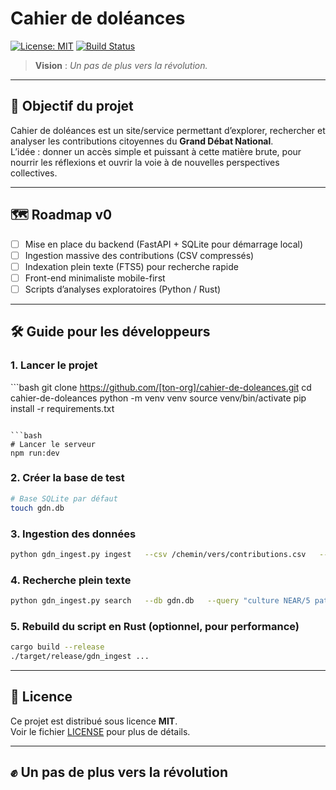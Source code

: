 # Cahier de doléances

[![License: MIT](https://img.shields.io/badge/License-MIT-yellow.svg)](./LICENSE)
[![Build Status](https://img.shields.io/badge/build-passing-brightgreen.svg)]()

> **Vision** : *Un pas de plus vers la révolution.*

---

## 🚀 Objectif du projet

Cahier de doléances est un site/service permettant d’explorer, rechercher et analyser les contributions citoyennes du **Grand Débat National**.  
L’idée : donner un accès simple et puissant à cette matière brute, pour nourrir les réflexions et ouvrir la voie à de nouvelles perspectives collectives.


---

## 🗺️ Roadmap v0

- [ ] Mise en place du backend (FastAPI + SQLite pour démarrage local)  
- [ ] Ingestion massive des contributions (CSV compressés)  
- [ ] Indexation plein texte (FTS5) pour recherche rapide  
- [ ] Front-end minimaliste mobile-first  
- [ ] Scripts d’analyses exploratoires (Python / Rust)  

---

## 🛠️ Guide pour les développeurs

### 1. Lancer le projet

\`\`\`bash
git clone https://github.com/[ton-org]/cahier-de-doleances.git
cd cahier-de-doleances
python -m venv venv
source venv/bin/activate
pip install -r requirements.txt
```

```bash
# Lancer le serveur
npm run:dev
```

### 2. Créer la base de test

```bash
# Base SQLite par défaut
touch gdn.db
```

### 3. Ingestion des données

```bash
python gdn_ingest.py ingest   --csv /chemin/vers/contributions.csv   --db gdn.db   --chunksize 5000
```

### 4. Recherche plein texte

```bash
python gdn_ingest.py search   --db gdn.db   --query "culture NEAR/5 patrimoine"   --limit 20
```

### 5. Rebuild du script en Rust (optionnel, pour performance)

```bash
cargo build --release
./target/release/gdn_ingest ...
```

---

## 📜 Licence

Ce projet est distribué sous licence **MIT**.  
Voir le fichier [LICENSE](./LICENSE) pour plus de détails.

---

## ✊ Un pas de plus vers la révolution